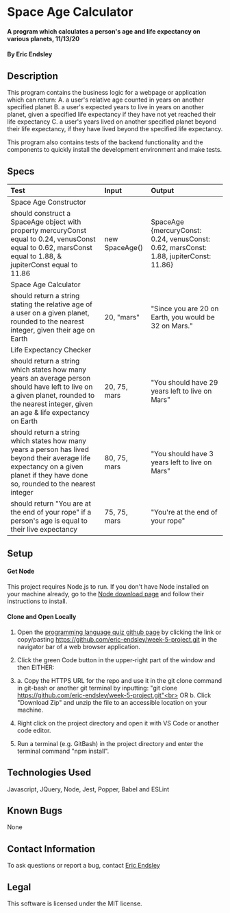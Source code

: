 # Space Age Calculator

#### A program which calculates a person's age and life expectancy on various planets, 11/13/20

#### By Eric Endsley

## Description
This program contains the business logic for a webpage or application which can return: A. a user's relative age counted in years on another specified planet B. a user's expected years to live in years on another planet, given a specified life expectancy if they have not yet reached their life expectancy C. a user's years lived on another specified planet beyond their life expectancy, if they have lived beyond the specified life expectancy.

This program also contains tests of the backend functionality and the components to quickly install the development environment and make tests.  

## Specs
| Test | Input | Output |
| :----------- | :----------------------| :----------- |
| Space Age Constructor |||
| should construct a SpaceAge object with property mercuryConst equal to 0.24, venusConst equal to 0.62, marsConst equal to 1.88, & jupiterConst equal to 11.86 | new SpaceAge() | SpaceAge {mercuryConst: 0.24, venusConst: 0.62, marsConst: 1.88, jupiterConst: 11.86}|
| Space Age Calculator |||
| should return a string stating the relative age of a user on a given planet, rounded to the nearest integer, given their age on Earth | 20, "mars" | "Since you are 20 on Earth, you would be 32 on Mars."
|Life Expectancy Checker|||
| should return a string which states how many years an average person should have left to live on a given planet, rounded to the nearest integer, given an age & life expectancy on Earth | 20, 75, mars | "You should have 29 years left to live on Mars" |
|  should return a string which states how many years a person has lived beyond their average life expectancy on a given planet if they have done so, rounded to the nearest integer | 80, 75, mars | "You should have 3 years left to live on Mars" |
| should return "You are at the end of your rope" if a person's age is equal to their live expectancy | 75, 75, mars | "You're at the end of your rope" |

## Setup
#### Get Node
This project requires Node.js to run. If you don't have Node installed on your machine already, go to the [Node download page](https://nodejs.org/en/download/) and follow their instructions to install.

#### Clone and Open Locally
 1. Open the [programming language quiz github page](https://github.com/eric-endsley/week-5-project.git) by clicking the link or copy/pasting https://github.com/eric-endsley/week-5-project.git in the navigator bar of a web browser application.

 2. Click the green Code button in the upper-right part of the window and then EITHER:

 3. a. Copy the HTTPS URL for the repo and use it in the git clone command in git-bash or another git terminal by inputting: "git clone https://github.com/eric-endsley/week-5-project.git"<br> 
 OR b. Click "Download Zip" and unzip the file to an accessible location on your machine.

 4. Right click on the project directory and open it with VS Code or another code editor. 

 5. Run a terminal (e.g. GitBash) in the project directory and enter the terminal command "npm install".

## Technologies Used
Javascript, JQuery, Node, Jest, Popper, Babel and ESLint

## Known Bugs
None

## Contact Information
To ask questions or report a bug, contact [Eric Endsley](mailto:eric.endsley4@gmail.com)

## Legal
This software is licensed under the MIT license.